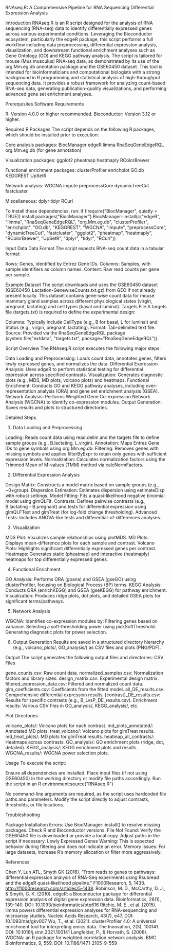 RNAseq.R: A Comprehensive Pipeline for RNA Sequencing Differential Expression Analysis


Introduction
RNAseq.R is an R script designed for the analysis of RNA sequencing (RNA-seq) data to identify differentially expressed genes across various experimental conditions. Leveraging the Bioconductor ecosystem, particularly the edgeR package, this script performs a full workflow including data preprocessing, differential expression analysis, visualization, and downstream functional enrichment analyses such as Gene Ontology (GO) and KEGG pathway analysis. The script is tailored for mouse (Mus musculus) RNA-seq data, as demonstrated by its use of the org.Mm.eg.db annotation package and the GSE60450 dataset.
This tool is intended for bioinformaticians and computational biologists with a strong background in R programming and statistical analysis of high-throughput sequencing data. It provides a robust framework for analyzing count-based RNA-seq data, generating publication-quality visualizations, and performing advanced gene set enrichment analyses.

Prerequisites
Software Requirements

R: Version 4.0.0 or higher recommended.
Bioconductor: Version 3.12 or higher.

Required R Packages
The script depends on the following R packages, which should be installed prior to execution:

Core analysis packages:
BiocManager
edgeR
limma
RnaSeqGeneEdgeRQL
org.Mm.eg.db (for gene annotation)


Visualization packages:
ggplot2
pheatmap
heatmaply
RColorBrewer


Functional enrichment packages:
clusterProfiler
enrichplot
GO.db
KEGGREST
UpSetR


Network analysis:
WGCNA
impute
preprocessCore
dynamicTreeCut
fastcluster


Miscellaneous:
dplyr
tidyr
RCurl



To install these dependencies, run:
if (!require("BiocManager", quietly = TRUE)) install.packages("BiocManager")
BiocManager::install(c("edgeR", "limma", "RnaSeqGeneEdgeRQL", "org.Mm.eg.db", "clusterProfiler", "enrichplot", "GO.db", "KEGGREST", "WGCNA", "impute", "preprocessCore", "dynamicTreeCut", "fastcluster", "ggplot2", "pheatmap", "heatmaply", "RColorBrewer", "UpSetR", "dplyr", "tidyr", "RCurl"))


Input Data
Data Format
The script expects RNA-seq count data in a tabular format:

Rows: Genes, identified by Entrez Gene IDs.
Columns: Samples, with sample identifiers as column names.
Content: Raw read counts per gene per sample.

Example Dataset
The script downloads and uses the GSE60450 dataset (GSE60450_Lactation-GenewiseCounts.txt.gz) from GEO if not already present locally. This dataset contains gene-wise count data for mouse mammary gland samples across different physiological states (virgin, pregnant, lactating) and cell types (basal and luminal).
Targets File
A targets file (targets.txt) is required to define the experimental design:

Columns: Typically include CellType (e.g., B for basal, L for luminal) and Status (e.g., virgin, pregnant, lactating).
Format: Tab-delimited text file.
Source: Provided via the RnaSeqGeneEdgeRQL package (system.file("extdata", "targets.txt", package="RnaSeqGeneEdgeRQL")).


Script Overview
The RNAseq.R script executes the following major steps:

Data Loading and Preprocessing: Loads count data, annotates genes, filters lowly expressed genes, and normalizes the data.
Differential Expression Analysis: Uses edgeR to perform statistical testing for differential expression across specified contrasts.
Visualization: Generates diagnostic plots (e.g., MDS, MD plots, volcano plots) and heatmaps.
Functional Enrichment: Conducts GO and KEGG pathway analyses, including over-representation analysis (ORA) and gene set enrichment analysis (GSEA).
Network Analysis: Performs Weighted Gene Co-expression Network Analysis (WGCNA) to identify co-expression modules.
Output Generation: Saves results and plots to structured directories.


Detailed Steps
1. Data Loading and Preprocessing

Loading: Reads count data using read.delim and the targets file to define sample groups (e.g., B.lactating, L.virgin).
Annotation: Maps Entrez Gene IDs to gene symbols using org.Mm.eg.db.
Filtering: Removes genes with missing symbols and applies filterByExpr to retain only genes with sufficient expression levels.
Normalization: Calculates normalization factors using the Trimmed Mean of M-values (TMM) method via calcNormFactors.

2. Differential Expression Analysis

Design Matrix: Constructs a model matrix based on sample groups (e.g., ~0+group).
Dispersion Estimation: Estimates dispersion using estimateDisp with robust settings.
Model Fitting: Fits a quasi-likelihood negative binomial model using glmQLFit.
Contrasts: Defines pairwise contrasts (e.g., B.lactating - B.pregnant) and tests for differential expression using glmQLFTest and glmTreat (for log-fold change thresholding).
Advanced Tests: Includes ANOVA-like tests and differential-of-differences analyses.

3. Visualization

MDS Plot: Visualizes sample relationships using plotMDS.
MD Plots: Displays mean-difference plots for each sample and contrast.
Volcano Plots: Highlights significant differentially expressed genes per contrast.
Heatmaps: Generates static (pheatmap) and interactive (heatmaply) heatmaps for top differentially expressed genes.

4. Functional Enrichment

GO Analysis: Performs ORA (goana) and GSEA (gseGO) using clusterProfiler, focusing on Biological Process (BP) terms.
KEGG Analysis: Conducts ORA (enrichKEGG) and GSEA (gseKEGG) for pathway enrichment.
Visualization: Produces ridge plots, dot plots, and detailed GSEA plots for significant terms/pathways.

5. Network Analysis

WGCNA: Identifies co-expression modules by:
Filtering genes based on variance.
Selecting a soft-thresholding power using pickSoftThreshold.
Generating diagnostic plots for power selection.



6. Output Generation
Results are saved in a structured directory hierarchy (e.g., volcano_plots/, GO_analysis/) as CSV files and plots (PNG/PDF).

Output
The script generates the following output files and directories:
CSV Files

gene_counts.csv: Raw count data.
normalized_samples.csv: Normalization factors and library sizes.
design_matrix.csv: Experimental design matrix.
filtered_expression_data.csv: Filtered and normalized count data.
glm_coefficients.csv: Coefficients from the fitted model.
all_DE_results.csv: Comprehensive differential expression results.
[contrast]_DE_results.csv: Results for specific contrasts (e.g., B_LvsP_DE_results.csv).
Enrichment results: Various CSV files in GO_analysis/, KEGG_analysis/, etc.

Plot Directories

volcano_plots/: Volcano plots for each contrast.
md_plots_annotated/: Annotated MD plots.
treat_volcano/: Volcano plots for glmTreat results.
md_treat_plots/: MD plots for glmTreat results.
heatmap_all_contrasts/: Heatmaps across contrasts.
GO_analysis/: GO enrichment plots (ridge, dot, detailed).
KEGG_analysis/: KEGG enrichment plots and results.
WGCNA_results/: WGCNA power selection plots.


Usage
To execute the script:

Ensure all dependencies are installed.
Place input files (if not using GSE60450) in the working directory or modify file paths accordingly.
Run the script in an R environment:source("RNAseq.R")



No command-line arguments are required, as the script uses hardcoded file paths and parameters. Modify the script directly to adjust contrasts, thresholds, or file locations.

Troubleshooting

Package Installation Errors: Use BiocManager::install() to resolve missing packages. Check R and Bioconductor versions.
File Not Found: Verify the GSE60450 file is downloaded or provide a local copy. Adjust paths in the script if necessary.
Lowly Expressed Genes Warning: This is expected behavior during filtering and does not indicate an error.
Memory Issues: For large datasets, increase R’s memory allocation or filter more aggressively.


References

Chen Y, Lun ATL, Smyth GK (2016). “From reads to genes to pathways: differential expression analysis of RNA-Seq experiments using Rsubread and the edgeR quasi-likelihood pipeline.” F1000Research, 5, 1438. http://f1000research.com/articles/5-1438.
Robinson, M. D., McCarthy, D. J., & Smyth, G. K. (2010). edgeR: a Bioconductor package for differential expression analysis of digital gene expression data. Bioinformatics, 26(1), 139-140. DOI: 10.1093/bioinformatics/btp616
Ritchie, M. E., et al. (2015). limma powers differential expression analyses for RNA-sequencing and microarray studies. Nucleic Acids Research, 43(7), e47. DOI: 10.1093/nar/gkv007
Wu, T., et al. (2021). clusterProfiler 4.0: A universal enrichment tool for interpreting omics data. The Innovation, 2(3), 100141. DOI: 10.1016/j.xinn.2021.100141
Langfelder, P., & Horvath, S. (2008). WGCNA: an R package for weighted correlation network analysis. BMC Bioinformatics, 9, 559. DOI: 10.1186/1471-2105-9-559
